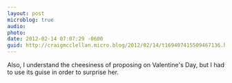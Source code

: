 ```yaml
---
layout: post
microblog: true
audio: 
photo: 
date: 2012-02-14 07:07:29 -0600
guid: http://craigmcclellan.micro.blog/2012/02/14/t169407415509467136.html
---
```

Also, I understand the cheesiness of proposing on Valentine's Day, but I had to use its guise in order to surprise her.
